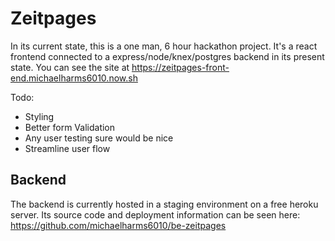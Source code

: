 # Zeitpages

In its current state, this is a one man, 6 hour hackathon project. It's a react frontend connected to a express/node/knex/postgres backend in its present state. You can see the site at https://zeitpages-front-end.michaelharms6010.now.sh 

Todo:
- Styling
- Better form Validation
- Any user testing sure would be nice
- Streamline user flow

## Backend

The backend is currently hosted in a staging environment on a free heroku server. Its source code and deployment information can be seen here: https://github.com/michaelharms6010/be-zeitpages